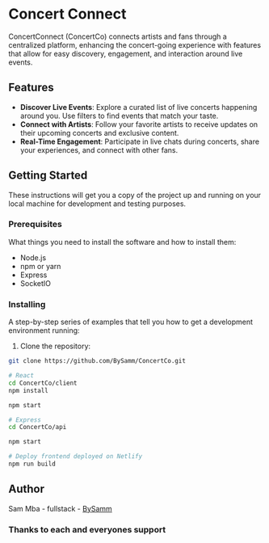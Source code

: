 # Concert Connect

ConcertConnect (ConcertCo) connects artists and fans through a centralized platform, enhancing the concert-going experience with features that allow for easy discovery, engagement, and interaction around live events.

## Features

- **Discover Live Events**: Explore a curated list of live concerts happening around you. Use filters to find events that match your taste.
- **Connect with Artists**: Follow your favorite artists to receive updates on their upcoming concerts and exclusive content.
- **Real-Time Engagement**: Participate in live chats during concerts, share your experiences, and connect with other fans.

## Getting Started

These instructions will get you a copy of the project up and running on your local machine for development and testing purposes.

### Prerequisites

What things you need to install the software and how to install them:

- Node.js
- npm or yarn
- Express
- SocketIO

### Installing

A step-by-step series of examples that tell you how to get a development environment running:

1. Clone the repository:

```bash
git clone https://github.com/BySamm/ConcertCo.git

# React
cd ConcertCo/client
npm install

npm start

# Express
cd ConcertCo/api

npm start

# Deploy frontend deployed on Netlify
npm run build

```

## Author

Sam Mba - fullstack - [BySamm](https://github.com/bysamm)


### Thanks to each and everyones support
